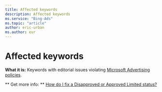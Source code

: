 ```yaml
---
title: Affected keywords
description: Affected keywords
ms.service: "Bing-Ads"
ms.topic: "article"
author: eric-urban
ms.author: eur
---
```


# Affected keywords

**What it is:** Keywords with editorial issues violating [Microsoft Advertising policies](../hlp_BA_CONC_EditorialGuidelines.md).

**      Get more info:    **    [How do I fix a Disapproved or Approved Limited status?](../hlp_BA_CONC_EditorialDisapprovalReasons.md)


